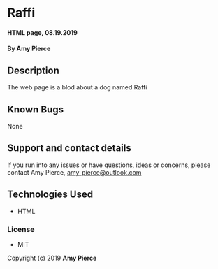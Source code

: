 # Raffi

#### HTML page, 08.19.2019

#### By Amy Pierce

## Description

The web page is a blod about a dog named Raffi

## Known Bugs

None

## Support and contact details

If you run into any issues or have questions, ideas or concerns, please contact Amy Pierce, amy_pierce@outlook.com

## Technologies Used

* HTML

### License

* MIT

Copyright (c) 2019 **Amy Pierce**